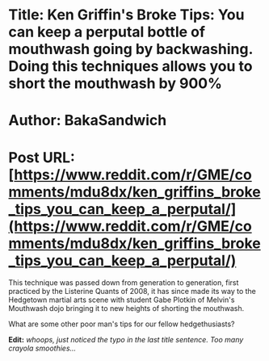 # Title: Ken Griffin's Broke Tips: You can keep a perputal bottle of mouthwash going by backwashing. Doing this techniques allows you to short the mouthwash by 900%
# Author: BakaSandwich
# Post URL: [https://www.reddit.com/r/GME/comments/mdu8dx/ken_griffins_broke_tips_you_can_keep_a_perputal/](https://www.reddit.com/r/GME/comments/mdu8dx/ken_griffins_broke_tips_you_can_keep_a_perputal/)


This technique was passed down from generation to generation, first practiced by the Listerine Quants of 2008, it has since made its way to the Hedgetown martial arts scene with student Gabe Plotkin of Melvin's Mouthwash dojo bringing it to new heights of shorting the mouthwash.


What are some other poor man's tips for our fellow hedgethusiasts?

**Edit:** *whoops, just noticed the typo in the last title sentence. Too many crayola smoothies...*